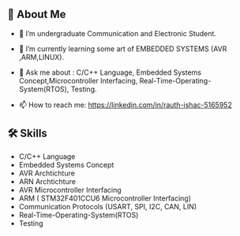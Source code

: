 
## 🚀 About Me

- 🔭 I’m undergraduate Communication and Electronic Student.

- 🌱 I’m currently learning some art of EMBEDDED SYSTEMS (AVR ,ARM,LINUX).

- 💬 Ask me about : C/C++ Language, Embedded Systems Concept,Microcontroller Interfacing, Real-Time-Operating-System(RTOS), Testing.

- 📫 How to reach me: https://linkedin.com/in/rauth-ishac-5165952



## 🛠 Skills
- C/C++ Language
- Embedded Systems Concept
- AVR Archtichture
- ARN Archtichture
- AVR Microcontroller Interfacing
- ARM ( STM32F401CCU6 Microcontroller Interfacing)
- Communication Protocols (USART, SPI, I2C, CAN, LIN)
- Real-Time-Operating-System(RTOS)
- Testing


